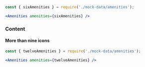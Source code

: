 ```jsx
const { sixAmenities } = require('./mock-data/amenities');

<Amenities amenities={sixAmenities} />
```

### Content

#### More than nine icons

```jsx
const { twelveAmenities } = require('./mock-data/amenities');

<Amenities amenities={twelveAmenities} />
```
